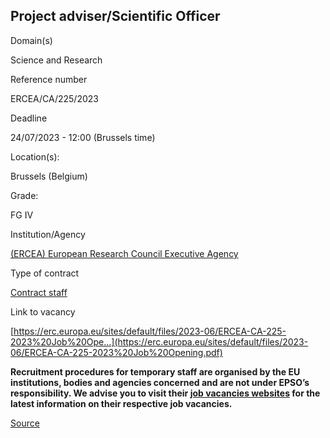 Project adviser/Scientific Officer
----------------------------------

Domain(s)

Science and Research

Reference number

ERCEA/CA/225/2023

Deadline

24/07/2023 - 12:00 (Brussels time)

Location(s): 

Brussels (Belgium)

  

Grade: 

FG IV

  

Institution/Agency

[(ERCEA) European Research Council Executive Agency](/en/institutions/ercea-european-research-council-executive-agency)

Type of contract

[Contract staff](/staff-categories#tab-Contract%20staff)

Link to vacancy

[https://erc.europa.eu/sites/default/files/2023-06/ERCEA-CA-225-2023%20Job%20Ope…](https://erc.europa.eu/sites/default/files/2023-06/ERCEA-CA-225-2023%20Job%20Opening.pdf)

**Recruitment procedures for temporary staff are organised by the EU institutions, bodies and agencies concerned and are not under EPSO’s responsibility. We advise you to visit their [job vacancies websites](https://european-union.europa.eu/institutions-law-budget/institutions-and-bodies/search-all-eu-institutions-and-bodies) for the latest information on their respective job vacancies.**

[Source](https://epso.europa.eu/en/job-opportunities/project-adviser-scientific-officer/ercea-ca-225-2023)